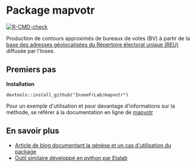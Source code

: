 # Package mapvotr

  <!-- badges: start -->
  [![R-CMD-check](https://github.com/jpramil/mapvotr/actions/workflows/R-CMD-check.yaml/badge.svg)](https://github.com/jpramil/mapvotr/actions/workflows/R-CMD-check.yaml)
  <!-- badges: end -->

Production de contours approximés de bureaux de votes (BV) à partir de la [base des adresses géolocalisées du Répertoire électoral unique (REU)](LIEN_A_AJOUTER_ULTERIEUREMENT) diffusée par l'Insee.


## Premiers pas 

**Installation**

```
devtools::install_github("InseeFrLab/mapvotr")
```

Pour un exemple d'utilisation et pour davantage d'informations sur la méthode, se référer à la documentation en ligne de [mapvotr](LIEN_A_AJOUTER_ULTERIEUREMENT)

## En savoir plus

- [Article de blog documentant la génèse et un cas d'utilisation du package](LIEN_A_AJOUTER_ULTERIEUREMENT)
- [Outil similaire développé en python par Etalab](LIEN_A_AJOUTER_ULTERIEUREMENT)
